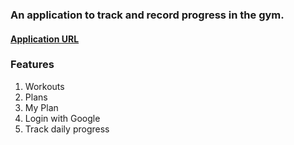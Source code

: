 ### An application to track and record progress in the gym.
####  [Application URL](https://gym-tracking.firebaseapp.com/)

### Features
1. Workouts
2. Plans
3. My Plan
4. Login with Google
5. Track daily progress